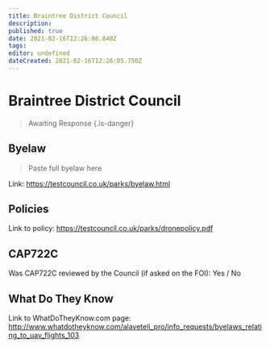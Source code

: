 ```yaml
---
title: Braintree District Council
description: 
published: true
date: 2021-02-16T12:26:08.840Z
tags: 
editor: undefined
dateCreated: 2021-02-16T12:26:05.750Z
---
```


# Braintree District Council
>  Awaiting Response
> {.is-danger}

## Byelaw
> Paste full byelaw here

Link:
https://testcouncil.co.uk/parks/byelaw.html

## Policies
Link to policy:
https://testcouncil.co.uk/parks/dronepolicy.pdf

## CAP722C

Was CAP722C reviewed by the Council (if asked on the FOI): Yes / No

## What Do They Know

Link to WhatDoTheyKnow.com page:
http://www.whatdotheyknow.com/alaveteli_pro/info_requests/byelaws_relating_to_uav_flights_103

